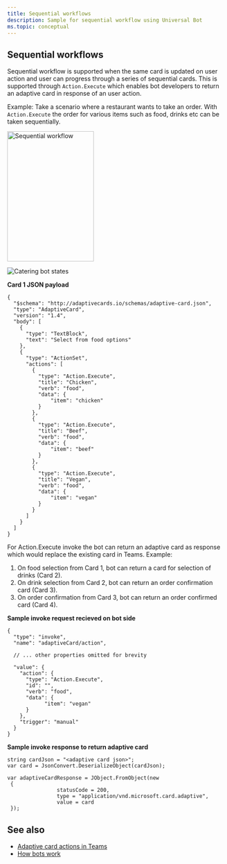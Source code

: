 ```yaml
---
title: Sequential workflows
description: Sample for sequential workflow using Universal Bot
ms.topic: conceptual
---
```

## Sequential workflows

Sequential workflow is supported when the same card is updated on user action and user can progress through a series of sequential cards. This is supported through `Action.Execute` which enables bot developers to return an adaptive card in response of an user action.

Example: Take a scenario where a restaurant wants to take an order. With `Action.Execute` the order for various items such as food, drinks etc can be taken sequentially.

<img src="~/assets/images/bots/sequentialWorkflow.gif" alt="Sequential workflow" width="200" height="300"/>

![Catering bot states](~/assets/images/bots/Cateringbotstates.png)

**Card 1 JSON payload**

```
{
  "$schema": "http://adaptivecards.io/schemas/adaptive-card.json",
  "type": "AdaptiveCard",
  "version": "1.4",
  "body": [
    {
      "type": "TextBlock",
      "text": "Select from food options"
    },
    { 
      "type": "ActionSet",
      "actions": [
        {
          "type": "Action.Execute",
          "title": "Chicken",
          "verb": "food",
          "data": {
              "item": "chicken"
          }
        },
        {
          "type": "Action.Execute",
          "title": "Beef",
          "verb": "food",
          "data": {
              "item": "beef"
          }
        },
        {
          "type": "Action.Execute",
          "title": "Vegan",
          "verb": "food",
          "data": {
              "item": "vegan"
          }
        }
      ]
    }
  ]
}
```

For Action.Execute invoke the bot can return an adaptive card as response which would replace the existing card in Teams. 
Example: 
1. On food selection from Card 1, bot can return a card for selection of drinks (Card 2). 
2. On drink selection from Card 2, bot can return an order confirmation card (Card 3).
3. On order confirmation from Card 3, bot can return an order confirmed card (Card 4).

**Sample invoke request recieved on bot side**

```
{ 
  "type": "invoke",
  "name": "adaptiveCard/action",

  // ... other properties omitted for brevity

  "value": { 
    "action": { 
      "type": "Action.Execute", 
      "id": "", 
      "verb": "food",
      "data": { 
            "item": "vegan"
      } 
    },
    "trigger": "manual" 
  }
}
```

**Sample invoke response to return adaptive card**
```
string cardJson = "<adaptive card json>";
var card = JsonConvert.DeserializeObject(cardJson);

var adaptiveCardResponse = JObject.FromObject(new
 {
                statusCode = 200,
                type = "application/vnd.microsoft.card.adaptive",
                value = card
 });
```


## See also

* [Adaptive card actions in Teams](~/task-modules-and-cards/cards/cards-actions.md#adaptive-cards-actions)
* [How bots work](/azure/bot-service/bot-builder-basics?view=azure-bot-service-4.0&preserve-view=true)